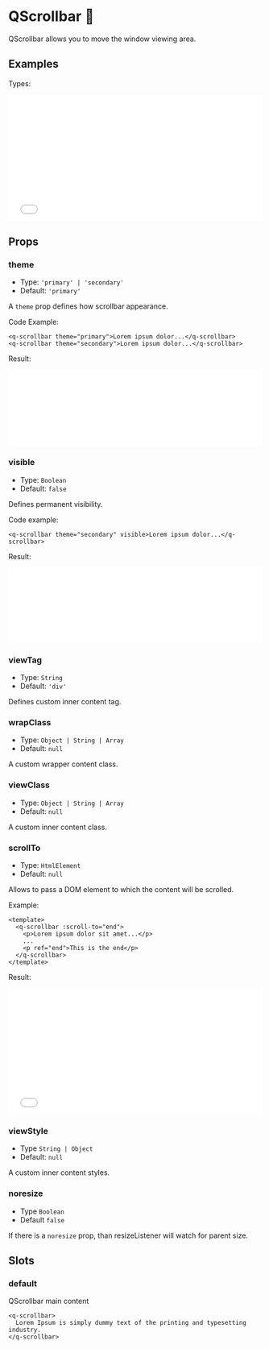 # QScrollbar 📜

QScrollbar allows you to move the window viewing area.

## Examples

Types: 

<iframe height="250" style="width: 100%;" scrolling="no" frameborder="no" src="/QScrollbar/default.html"></iframe>

## Props

### theme

- Type: `'primary' | 'secondary'`
- Default: `'primary'`

A `theme` prop defines how scrollbar appearance.

Code Example:

```vue
<q-scrollbar theme="primary">Lorem ipsum dolor...</q-scrollbar>
<q-scrollbar theme="secondary">Lorem ipsum dolor...</q-scrollbar>
```

Result:

<iframe height="150" style="width: 100%;" scrolling="no" frameborder="no" src="/QScrollbar/theme.html"></iframe>

### visible

- Type: `Boolean`
- Default: `false`

Defines permanent visibility.

Code example:

```vue
<q-scrollbar theme="secondary" visible>Lorem ipsum dolor...</q-scrollbar>
```

Result:

<iframe height="150" style="width: 100%;" scrolling="no" frameborder="no" src="/QScrollbar/visible.html"></iframe>

### viewTag

- Type: `String`
- Default: `'div'`

Defines custom inner content tag.

### wrapClass

- Type: `Object | String | Array`
- Default: `null`

A custom wrapper content class.

### viewClass

- Type: `Object | String | Array`
- Default: `null`

A custom inner content class.

### scrollTo

- Type: `HtmlElement`
- Default: `null`

Allows to pass a DOM element to which the content will be scrolled.

Example:

```vue
<template>
  <q-scrollbar :scroll-to="end">
    <p>Lorem ipsum dolor sit amet...</p>
    ...
    <p ref="end">This is the end</p>
  </q-scrollbar>
</template>
```

Result: 

<iframe height="250" style="width: 100%;" scrolling="no" frameborder="no" src="/QScrollbar/scrollto.html"></iframe>

### viewStyle

- Type `String | Object`
- Default: `null`

A custom inner content styles.

### noresize

- Type `Boolean`
- Default `false`

If there is a `noresize` prop, than resizeListener will watch for parent size.

## Slots

### default

QScrollbar main content

```vue
<q-scrollbar>
  Lorem Ipsum is simply dummy text of the printing and typesetting industry.
</q-scrollbar>
```